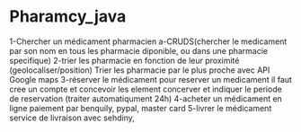 # Pharamcy_java


1-Chercher un médicament pharmacien 
  a-CRUDS(chercher le medicament par son nom en tous les pharmacie diponible, ou dans une pharmacie specifique)
2-trier les pharmacie en fonction de leur proximité (geolocaliser/position)
  Trier les pharmacie par le plus proche avec API Google maps
3-réserver le médicament 
  pour reserver un medicament il faut cree un compte et concevoir les element concerver
  et indiquer le periode de reservation (traiter automatiqument 24h)
4-acheter un médicament en ligne 
  paiement par benquily, pypal, master card
5-livrer le médicament
  service de livraison avec sehdiny, 
